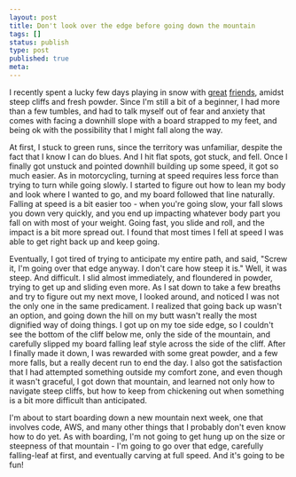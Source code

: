 ```yaml
---
layout: post
title: Don't look over the edge before going down the mountain
tags: []
status: publish
type: post
published: true
meta:
---
```

I recently spent a lucky few days playing in snow with <a title="Erica's Blog" href="http://startupmymind.com/" target="_blank">great</a> <a title="Moon's Blog" href="http://moonlimb.github.com/" target="_blank">friends</a>, amidst steep cliffs and fresh powder. Since I'm still a bit of a beginner, I had more than a few tumbles, and had to talk myself out of fear and anxiety that comes with facing a downhill slope with a board strapped to my feet, and being ok with the possibility that I might fall along the way.

At first, I stuck to green runs, since the territory was unfamiliar, despite the fact that I know I can do blues. And I hit flat spots, got stuck, and fell. Once I finally got unstuck and pointed downhill building up some speed, it got so much easier. As in motorcycling, turning at speed requires less force than trying to turn while going slowly. I started to figure out how to lean my body and look where I wanted to go, and my board followed that line naturally. Falling at speed is a bit easier too - when you're going slow, your fall slows you down very quickly, and you end up impacting whatever body part you fall on with most of your weight. Going fast, you slide and roll, and the impact is a bit more spread out. I found that most times I fell at speed I was able to get right back up and keep going.

Eventually, I got tired of trying to anticipate my entire path, and said, "Screw it, I'm going over that edge anyway. I don't care how steep it is." Well, it was steep. And difficult. I slid almost immediately, and floundered in powder, trying to get up and sliding even more. As I sat down to take a few breaths and try to figure out my next move, I looked around, and noticed I was not the only one in the same predicament. I realized that going back up wasn't an option, and going down the hill on my butt wasn't really the most dignified way of doing things. I got up on my toe side edge, so I couldn't see the bottom of the cliff below me, only the side of the mountain, and carefully slipped my board falling leaf style across the side of the cliff. After I finally made it down, I was rewarded with some great powder, and a few more falls, but a really decent run to end the day. I also got the satisfaction that I had attempted something outside my comfort zone, and even though it wasn't graceful, I got down that mountain, and learned not only how to navigate steep cliffs, but how to keep from chickening out when something is a bit more difficult than anticipated.

I'm about to start boarding down a new mountain next week, one that involves code, AWS, and many other things that I probably don't even know how to do yet. As with boarding, I'm not going to get hung up on the size or steepness of that mountain - I'm going to go over that edge, carefully falling-leaf at first, and eventually carving at full speed. And it's going to be fun!
